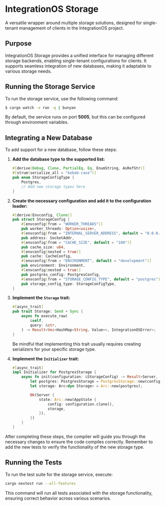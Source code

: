 # IntegrationOS Storage

A versatile wrapper around multiple storage solutions, designed for single-tenant management of clients in the IntegrationOS project.

## Purpose

IntegrationOS Storage provides a unified interface for managing different storage backends, enabling single-tenant configurations for clients. It supports seamless integration of new databases, making it adaptable to various storage needs.

## Running the Storage Service

To run the storage service, use the following command:

```bash
$ cargo watch -x run -q | bunyan
```

By default, the service runs on port **5005**, but this can be configured through environment variables.

## Integrating a New Database

To add support for a new database, follow these steps:

1. **Add the database type to the supported list:**

   ```rust
   #[derive(Debug, Clone, PartialEq, Eq, EnumString, AsRefStr)]
   #[strum(serialize_all = "kebab-case")]
   pub enum StorageConfigType {
       Postgres,
       // Add new storage types here
   }
   ```

2. **Create the necessary configuration and add it to the configuration loader:**

   ```rust
   #[derive(Envconfig, Clone)]
   pub struct StorageConfig {
       #[envconfig(from = "WORKER_THREADS")]
       pub worker_threads: Option<usize>,
       #[envconfig(from = "INTERNAL_SERVER_ADDRESS", default = "0.0.0.0:5005")]
       pub address: SocketAddr,
       #[envconfig(from = "CACHE_SIZE", default = "100")]
       pub cache_size: u64,
       #[envconfig(nested = true)]
       pub cache: CacheConfig,
       #[envconfig(from = "ENVIRONMENT", default = "development")]
       pub environment: Environment,
       #[envconfig(nested = true)]
       pub postgres_config: PostgresConfig,
       #[envconfig(from = "STORAGE_CONFIG_TYPE", default = "postgres")]
       pub storage_config_type: StorageConfigType,
   }
   ```

3. **Implement the `Storage` trait:**

   ```rust
   #[async_trait]
   pub trait Storage: Send + Sync {
       async fn execute_raw(
           &self,
           query: &str,
       ) -> Result<Vec<HashMap<String, Value>>, IntegrationOSError>;
   }
   ```

   Be mindful that implementing this trait usually requires creating serializers for your specific storage type.

4. **Implement the `Initializer` trait:**

   ```rust
   #[async_trait]
   impl Initializer for PostgresStorage {
       async fn init(configuration: &StorageConfig) -> Result<Server, anyhow::Error> {
           let postgres: PostgresStorage = PostgresStorage::new(configuration).await?;
           let storage: Arc<dyn Storage> = Arc::new(postgres);

           Ok(Server {
               state: Arc::new(AppState {
                   config: configuration.clone(),
                   storage,
               }),
           })
       }
   }
   ```

After completing these steps, the compiler will guide you through the necessary changes to ensure the code compiles correctly. Remember to add the new
tests to verify the functionality of the new storage type.

## Running the Tests

To run the test suite for the storage service, execute:

```bash
cargo nextest run --all-features
```

This command will run all tests associated with the storage functionality, ensuring correct behavior across various scenarios.


